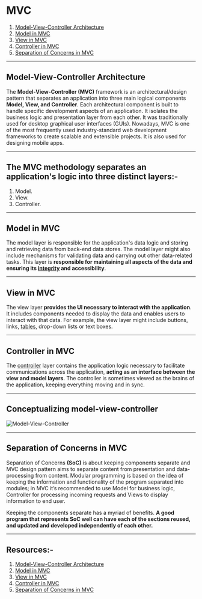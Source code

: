 # MVC
1. [Model-View-Controller Architecture](#model-view-controller-architecture)
1. [Model in MVC](#model-in-mvc)
1. [View in MVC](#view-in-mvc)
1. [Controller in MVC](#controller-in-mvc)
1. [Separation of Concerns in MVC](#separation-of-concerns-in-mvc)
----
## Model-View-Controller Architecture
The **Model-View-Controller (MVC)** framework is an architectural/design pattern that separates an application into three main logical components **Model, View, and Controller**. Each architectural component is built to handle specific development aspects of an application. It isolates the business logic and presentation layer from each other. It was traditionally used for desktop graphical user interfaces (GUIs). Nowadays, MVC is one of the most frequently used industry-standard web development frameworks to create scalable and extensible projects. It is also used for designing mobile apps.

----
## The MVC methodology separates an application's logic into three distinct layers:-
1. Model.
2. View.
3. Controller.
----  
## Model in MVC
The model layer is responsible for the application's data logic and storing and retrieving data from back-end data stores. The model layer might also include mechanisms for validating data and carrying out other data-related tasks. This layer is **responsible for maintaining all aspects of the data and ensuring its [integrity](https://www.techtarget.com/searchdatacenter/definition/integrity) and accessibility**.

----
## View in MVC
The view layer **provides the UI necessary to interact with the application**. It includes components needed to display the data and enables users to interact with that data. For example, the view layer might include buttons, links, [tables](https://www.techtarget.com/whatis/definition/table), drop-down lists or text boxes.

----
## Controller in MVC
The [controller](https://www.techtarget.com/whatis/definition/controller) layer contains the application logic necessary to facilitate communications across the application, **acting as an interface between the view and model layers**. The controller is sometimes viewed as the brains of the application, keeping everything moving and in sync.

----
## Conceptualizing model-view-controller
![Model-View-Controller](https://cdn.ttgtmedia.com/rms/onlineimages/conceptualizing_the_mvc_model-f.png)

-----
## Separation of Concerns in MVC
Separation of Concerns **(SoC)** is about keeping components separate and MVC design pattern aims to separate content from presentation and data-processing from content. Modular programming is based on the idea of keeping the information and functionality of the program separated into modules; in MVC it’s recommended to use Model for business logic, Controller for processing incoming requests and Views to display information to end user.

Keeping the components separate has a myriad of benefits. **A good program that represents SoC well can have each of the sections reused, and updated and developed independently of each other.**

-----
## Resources:-
1. [Model-View-Controller Architecture](https://www.geeksforgeeks.org/mvc-framework-introduction/)
1. [Model in MVC](https://www.techtarget.com/whatis/definition/model-view-controller-MVC#:~:text=The%20MVC%20methodology%20separates%20an,out%20other%20data%2Drelated%20tasks.)
1. [View in MVC](https://www.techtarget.com/whatis/definition/model-view-controller-MVC#:~:text=The%20MVC%20methodology%20separates%20an,out%20other%20data%2Drelated%20tasks.)
1. [Controller in MVC](https://www.techtarget.com/whatis/definition/model-view-controller-MVC#:~:text=The%20MVC%20methodology%20separates%20an,out%20other%20data%2Drelated%20tasks.)
1. [Separation of Concerns in MVC](https://goformarty.github.io/MVC-SoC/)








